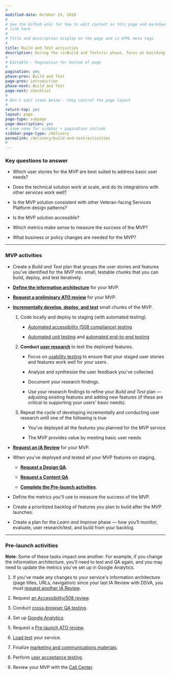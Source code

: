 ```yaml
---
#
modified-date: October 23, 2018
#
# See the Github wiki for how to edit content on this page and markdown styles you can use:
# link here
#
# Title and Description display on the page and in HTML meta tags
#
title: Build and Test activities
description: During the <i>Build and Test</i> phase, focus on building features in small batches and testing those with real users.
#
# Editable - Pagination for bottom of page
#
pagination: yes
phase-prev: Build and Test
page-prev: introduction
phase-next: Build and Test
page-next: checklist
#
# Don't edit items below - they control the page layout
#
return-top: yes
layout: page
page-type: subpage
page-description: yes
# same name for sidebar + pagination include
sidebar-page-type: /delivery
permalink: /delivery/build-and-test/activities
#
---
```


### Key questions to answer

* Which user stories for the MVP are best suited to address basic user needs?

* Does the technical solution work at scale, and do its integrations with other services work well?

* Is the MVP solution consistent with other Veteran-facing Services Platform design patterns?

* Is the MVP solution accessible?

* Which metrics make sense to measure the success of the MVP?

* What business or policy changes are needed for the MVP?

<hr>

### MVP activities

* Create a *Build and Test* plan that groups the user stories and features you've identified for the MVP into small, testable chunks that you can build, deploy, and test iteratively.

* **<a href="https://github.com/department-of-veterans-affairs/vets-external-teams/blob/master/Request-Reviews/request-ia-review.md#prepare-for-an-ia-review" target="_blank">Define the information architecture</a>** for your MVP.

* **<a href="https://github.com/department-of-veterans-affairs/vets-external-teams/blob/master/Request-Reviews/request-ato-reviews.md#request-a-preliminary-ato-review" target="_blank">Request a preliminary ATO review</a>** for your MVP.

* **<a title="Go to developer workflow" href="https://github.com/department-of-veterans-affairs/vets-external-teams/blob/master/DeveloperDocs/development-workflow.md" target="_blank">Incrementally develop, deploy, and test</a>** small chunks of the MVP.

  1. Code locally and deploy to staging (with automated testing).

      * <a title="Go to 508 testing" href="https://github.com/department-of-veterans-affairs/vets-external-teams/blob/master/DeveloperDocs/testing/TEMP-508-automated-testing.md" target="_blank">Automated accessibility (508 compliance) testing</a>

      * <a title="Go to testing" href="https://github.com/department-of-veterans-affairs/vets-external-teams/blob/master/DeveloperDocs/testing/unit-testing.md" target="_blank">Automated unit testing</a> and <a href="https://github.com/department-of-veterans-affairs/vets-external-teams/blob/master/DeveloperDocs/testing/end-to-end-testing.md" target="_blank">automated end-to-end testing</a>

  1. **Conduct [user research]({{site.baseurl}}/resources/user-research/)** to test the deployed features.

      * Focus on <a title="Go to usability testing" href="https://methods.18f.gov/validate/usability-testing/" target="_blank">usability testing</a> to ensure that your staged user stories and features work well for your users.

      * Analyze and synthesize the user feedback you've collected.

      * Document your research findings.

      * Use your research findings to refine your *Build and Test* plan &mdash; adjusting existing features and adding new features (if these are critical to supporting your users' basic needs).

  3. Repeat the cycle of developing incrementally and conducting user research until one of the following is true

      * You've deployed all the features you planned for the MVP service

      * The MVP provides value by meeting basic user needs

* **<a href="https://github.com/department-of-veterans-affairs/vets-external-teams/blob/master/Request-Reviews/request-ia-review.md#request-an-ia-review" target="_blank">Request an IA Review</a>** for your MVP.


* When you've deployed and tested all your MVP features on staging,
  * **<a href="https://github.com/department-of-veterans-affairs/vets-external-teams/blob/master/Request-Reviews/request-design-qa.md" target="_blank">Request a Design QA</a>**.

  * **<a href="https://github.com/department-of-veterans-affairs/vets-external-teams/blob/master/Request-Reviews/request-content-qa.md" target="_blank">Request a Content QA</a>**.

  * **[Complete the Pre-launch activities](#pre-launch-activities)**.

* Define the metrics you'll use to measure the success of the MVP.

* Create a prioritized backlog of features you plan to build after the MVP launches.

* Create a plan for the *Learn and Improve* phase &#8212; how you’ll monitor, evaluate, user research/test, and build from your backlog.

<hr>

### Pre-launch activities

**Note**: Some of these tasks impact one another. For example, if you change the information architecture, you'll need to test and QA again, and you may need to update the metrics you've set up in Google Analytics.

1. If you've made any changes to your service's information architecture (page titles, URLs, navigation) since your last IA Review with DSVA, you must <a href="https://github.com/department-of-veterans-affairs/vets-external-teams/blob/master/Request-Reviews/request-ia-review.md#request-an-ia-review" target="_blank">request another IA Review</a>.

1. Request <a href="https://github.com/department-of-veterans-affairs/vets-external-teams/blob/master/Request-Reviews/request-508-review.md" target="_blank">an Accessibility/508 review</a>.

1. Conduct <a title="Go to qa testing" href="https://github.com/department-of-veterans-affairs/vets-external-teams/blob/master/DeveloperDocs/testing/cross-browser-manual-testing.md" target="_blank">cross-browser QA testing</a>.

1. Set up <a title="Go to Google Analytics setup" href="https://github.com/department-of-veterans-affairs/vets-external-teams/blob/master/Request-Reviews/request-google-analytics.md" target="_blank">Google Analytics</a>.

1. Request a <a href="https://github.com/department-of-veterans-affairs/vets-external-teams/blob/master/Request-Reviews/request-ato-reviews.md#request-a-pre-launch-ato-review" target="_blank">Pre-launch ATO review</a>.

1. <a href="https://github.com/department-of-veterans-affairs/vets-external-teams/blob/master/Request-Reviews/request-load-testing.md" target="_blank">Load test</a> your service.

1. Finalize [marketing and communications materials]({{site.baseurl}}/resources/more/marcom).

1. Perform <a href="https://github.com/department-of-veterans-affairs/vets.gov-team/blob/master/Work%20Practices/Product%20Management/UserAcceptanceTesting.md" target="_blank">user acceptance testing</a>.

1. Review your MVP with the <a href="https://github.com/department-of-veterans-affairs/vets-external-teams/blob/master/Request-Reviews/request-contact-center-review.md" target="_blank">Call Center</a>.

<!--1. Set up [live service details]({{site.baseurl}}/resources/more/service-details).-->


<br/>
